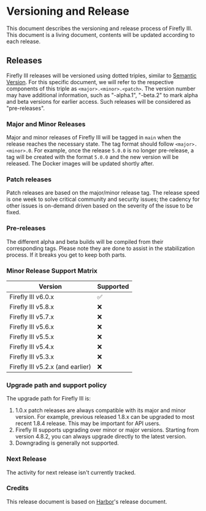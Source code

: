 # Versioning and Release
This document describes the versioning and release process of Firefly III. This document is a living document, contents will be updated according to each release.

## Releases
Firefly III releases will be versioned using dotted triples, similar to [Semantic Version](http://semver.org/). For this specific document, we will refer to the respective components of this triple as `<major>.<minor>.<patch>`. The version number may have additional information, such as "-alpha.1", "-beta.2" to mark alpha and beta versions for earlier access. Such releases will be considered as "pre-releases".

### Major and Minor Releases
Major and minor releases of Firefly III will be tagged in `main` when the release reaches the necessary state. The tag format should follow `<major>.<minor>.0`. For example, once the release `5.0.0` is no longer pre-release, a tag will be created with the format `5.0.0` and the new version will be released. The Docker images will be updated shortly after. 

### Patch releases
Patch releases are based on the major/minor release tag. The release speed is one week to solve critical community and security issues; the cadency for other issues is on-demand driven based on the severity of the issue to be fixed.

### Pre-releases
The different alpha and beta builds will be compiled from their corresponding tags. Please note they are done to assist in the stabilization process. If it breaks you get to keep both parts.

### Minor Release Support Matrix
| Version                          | Supported          |
|----------------------------------|--------------------|
| Firefly III v6.0.x               | :white_check_mark: |
| Firefly III v5.8.x               | :x:                |
| Firefly III v5.7.x               | :x:                |
| Firefly III v5.6.x               | :x:                |
| Firefly III v5.5.x               | :x:                |
| Firefly III v5.4.x               | :x:                |
| Firefly III v5.3.x               | :x:                |
| Firefly III v5.2.x (and earlier) | :x:                |

### Upgrade path and support policy
The upgrade path for Firefly III is:

1. 1.0.x patch releases are always compatible with its major and minor version. For example, previous released 1.8.x can be upgraded to most recent 1.8.4 release. This may be important for API users.
2. Firefly III supports upgrading over minor or major versions. Starting from version 4.8.2, you can always upgrade directly to the latest version.
3. Downgrading is generally not supported.

### Next Release
The activity for next release isn't currently tracked. 

### Credits

This release document is based on [Harbor](https://github.com/goharbor/harbor/blob/master/RELEASES.md)'s release document.
